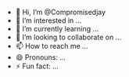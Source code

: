 - 👋 Hi, I’m @Compromisedjay
- 👀 I’m interested in ...
- 🌱 I’m currently learning ...
- 💞️ I’m looking to collaborate on ...
- 📫 How to reach me ...
- 😄 Pronouns: ...
- ⚡ Fun fact: ...

<!---
Compromisedjay/Compromisedjay is a ✨ special ✨ repository because its `README.md` (this file) appears on your GitHub profile.
You can click the Preview link to take a look at your changes.
--->
